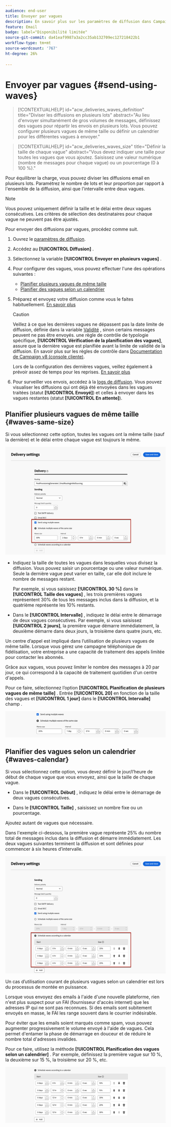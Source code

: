 ```yaml
---
audience: end-user
title: Envoyer par vagues
description: En savoir plus sur les paramètres de diffusion dans Campaign Web.
feature: Email
badge: label="Disponibilité limitée"
source-git-commit: da41eaf9987a3a2cc35ab132709ec127218422b1
workflow-type: tm+mt
source-wordcount: '767'
ht-degree: 26%

---
```



# Envoyer par vagues {#send-using-waves}

>[!CONTEXTUALHELP]
>id="acw_deliveries_waves_definition"
>title="Diviser les diffusions en plusieurs lots"
>abstract="Au lieu d&#39;envoyer simultanément de gros volumes de messages, définissez des vagues pour répartir les envois en plusieurs lots. Vous pouvez configurer plusieurs vagues de même taille ou définir un calendrier pour les différentes vagues à envoyer."

>[!CONTEXTUALHELP]
>id="acw_deliveries_waves_size"
>title="Définir la taille de chaque vague"
>abstract="Vous devez indiquer une taille pour toutes les vagues que vous ajoutez. Saisissez une valeur numérique (nombre de messages pour chaque vague) ou un pourcentage (0 à 100 %)."

Pour équilibrer la charge, vous pouvez diviser les diffusions email en plusieurs lots. Paramétrez le nombre de lots et leur proportion par rapport à l&#39;ensemble de la diffusion, ainsi que l&#39;intervalle entre deux vagues.

>[!NOTE]
>
>Vous pouvez uniquement définir la taille et le délai entre deux vagues consécutives. Les critères de sélection des destinataires pour chaque vague ne peuvent pas être ajustés.

Pour envoyer des diffusions par vagues, procédez comme suit.

1. Ouvrez le [paramètres de diffusion](delivery-settings.md#retries).

1. Accédez au **[!UICONTROL Diffusion]** .

1. Sélectionnez la variable **[!UICONTROL Envoyer en plusieurs vagues]** .

1. Pour configurer des vagues, vous pouvez effectuer l&#39;une des opérations suivantes :

   * [Planifier plusieurs vagues de même taille](#waves-same-size)
   * [Planifier des vagues selon un calendrier](#waves-calendar)

1. Préparez et envoyez votre diffusion comme vous le faites habituellement. [En savoir plus](../msg/gs-deliveries.md)

   >[!CAUTION]
   >
   >Veillez à ce que les dernières vagues ne dépassent pas la date limite de diffusion, définie dans la variable [Validité](delivery-settings.md#validity) , sinon certains messages peuvent ne pas être envoyés. une règle de contrôle de typologie spécifique, **[!UICONTROL Vérification de la planification des vagues]**, assure que la dernière vague est planifiée avant la limite de validité de la diffusion. En savoir plus sur les règles de contrôle dans [Documentation de Campaign v8 (console cliente)](https://experienceleague.adobe.com/docs/campaign/automation/campaign-optimization/control-rules.html).
   >
   >Lors de la configuration des dernières vagues, veillez également à prévoir assez de temps pour les reprises. [En savoir plus](delivery-settings.md#retries)

1. Pour surveiller vos envois, accédez à la [logs de diffusion](../monitor/delivery-logs.md). Vous pouvez visualiser les diffusions qui ont déjà été envoyées dans les vagues traitées (statut **[!UICONTROL Envoyé]**) et celles à envoyer dans les vagues restantes (statut **[!UICONTROL En attente]**).

## Planifier plusieurs vagues de même taille {#waves-same-size}

Si vous sélectionnez cette option, toutes les vagues ont la même taille (sauf la dernière) et le délai entre chaque vague est toujours le même.

![](assets/waves-same-size.png)

* Indiquez la taille de toutes les vagues dans lesquelles vous divisez la diffusion. Vous pouvez saisir un pourcentage ou une valeur numérique. Seule la dernière vague peut varier en taille, car elle doit inclure le nombre de messages restant.

  Par exemple, si vous saisissez **[!UICONTROL 30 %]** dans le **[!UICONTROL Taille des vagues]** , les trois premières vagues représentent 30% de tous les messages inclus dans la diffusion, et la quatrième représente les 10% restants.

* Dans le **[!UICONTROL Intervalle]** , indiquez le délai entre le démarrage de deux vagues consécutives. Par exemple, si vous saisissez **[!UICONTROL 2 jours]**, la première vague démarre immédiatement, la deuxième démarre dans deux jours, la troisième dans quatre jours, etc.

Un centre d’appel est impliqué dans l’utilisation de plusieurs vagues de même taille. Lorsque vous gérez une campagne téléphonique de fidélisation, votre entreprise a une capacité de traitement des appels limitée pour contacter les abonnés.

Grâce aux vagues, vous pouvez limiter le nombre des messages à 20 par jour, ce qui correspond à la capacité de traitement quotidien d&#39;un centre d&#39;appels.

Pour ce faire, sélectionnez l’option **[!UICONTROL Planification de plusieurs vagues de même taille]** . Entrée **[!UICONTROL 20]** en fonction de la taille des vagues et **[!UICONTROL 1 jour]** dans le **[!UICONTROL Intervalle]** champ .

![](assets/waves-call-center.png)

## Planifier des vagues selon un calendrier {#waves-calendar}

Si vous sélectionnez cette option, vous devez définir le jour/l’heure de début de chaque vague que vous envoyez, ainsi que la taille de chaque vague.

* Dans le **[!UICONTROL Début]** , indiquez le délai entre le démarrage de deux vagues consécutives.

* Dans le **[!UICONTROL Taille]** , saisissez un nombre fixe ou un pourcentage.

Ajoutez autant de vagues que nécessaire.

Dans l&#39;exemple ci-dessous, la première vague représente 25% du nombre total de messages inclus dans la diffusion et démarre immédiatement. Les deux vagues suivantes terminent la diffusion et sont définies pour commencer à six heures d’intervalle.

![](assets/waves-calendar.png)

Un cas d’utilisation courant de plusieurs vagues selon un calendrier est lors du processus de montée en puissance.

Lorsque vous envoyez des emails à l&#39;aide d&#39;une nouvelle plateforme, rien n&#39;est plus suspect pour un FAI (fournisseur d&#39;accès internet) que les adresses IP qui ne sont pas reconnues. Si des emails sont subitement envoyés en masse, le FAI les range souvent dans le courrier indésirable.

Pour éviter que les emails soient marqués comme spam, vous pouvez augmenter progressivement le volume envoyé à l&#39;aide de vagues. Cela permet d&#39;entamer la phase de démarrage en douceur et de réduire le nombre total d&#39;adresses invalides.

Pour ce faire, utilisez la méthode **[!UICONTROL Planification des vagues selon un calendrier]** . Par exemple, définissez la première vague sur 10 %, la deuxième sur 15 %, la troisième sur 20 %, etc.

![](assets/waves-ramp-up.png)



